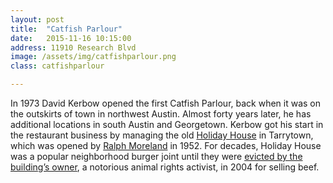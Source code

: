 ```yaml
---
layout: post
title:  "Catfish Parlour"
date:   2015-11-16 10:15:00
address: 11910 Research Blvd
image: /assets/img/catfishparlour.png
class: catfishparlour

---
```

In 1973 David Kerbow opened the first Catfish Parlour, back when it was on the outskirts of town in northwest Austin. Almost forty years later, he has additional locations in south Austin and Georgetown. Kerbow got his start in the restaurant business by managing the old [Holiday House](http://www.botany.utexas.edu/mbrown/mbrownhome/moreland/P9294171.jpg) in Tarrytown, which was opened by [Ralph Moreland](http://www.botany.utexas.edu/mbrown/mbrownhome/moreland/hh.html) in 1952. For decades, Holiday House was a popular neighborhood burger joint until they were [evicted by the building’s owner](http://www.texasmonthly.com/articles/the-terror-of-tarrytown/), a notorious animal rights activist, in 2004 for selling beef.
